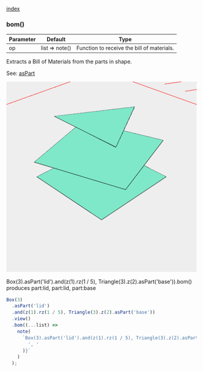 [index](../../nb/api/index.md)
### bom()
Parameter|Default|Type
---|---|---
op|list => note()|Function to receive the bill of materials.

Extracts a Bill of Materials from the parts in shape.

See: [asPart](../../nb/api/asPart.md)

![Image](bom.md.$2.png)

Box(3).asPart('lid').and(z(1).rz(1 / 5), Triangle(3).z(2).asPart('base')).bom() produces part:lid, part:lid, part:base

```JavaScript
Box(3)
  .asPart('lid')
  .and(z(1).rz(1 / 5), Triangle(3).z(2).asPart('base'))
  .view()
  .bom((...list) =>
    note(
      `Box(3).asPart('lid').and(z(1).rz(1 / 5), Triangle(3).z(2).asPart('base')).bom() produces ${list.join(
        ', '
      )}`
    )
  );
```
